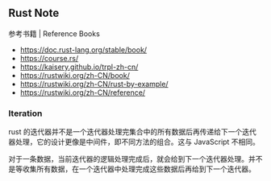 ## Rust Note

参考书籍 | Reference Books

- https://doc.rust-lang.org/stable/book/
- https://course.rs/
- https://kaisery.github.io/trpl-zh-cn/
- https://rustwiki.org/zh-CN/book/
- https://rustwiki.org/zh-CN/rust-by-example/
- https://rustwiki.org/zh-CN/reference/

### Iteration
rust 的迭代器并不是一个迭代器处理完集合中的所有数据后再传递给下一个迭代器处理，它的设计更像是中间件，即不同方法的组合。这与 JavaScript 不相同。

对于一条数据，当前迭代器的逻辑处理完成后，就会给到下一个迭代器处理。并不是等收集所有数据，在一个迭代器中处理完成这些数据后再给到下一个迭代器。